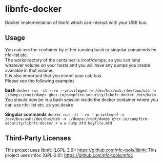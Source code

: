 # libnfc-docker
Docker implementation of libnfc which can interact with your USB bus.

## Usage
You can use the container by either running bash or singular comamnds ex nfc-list etc.  
The workdirectory of the container is /root/dumps, so you can bind whatever volume on your hosts and you will have any dumps you create available in that volume.  
It is also important that you mount your usb bus.  
Please see the following examples  

**bash**
`docker run -it --rm --privileged -v /dev/bus/usb:/dev/bus/usb -v ./dumps:/root/dumps ghcr.io/campfire-security/libnfc-docker /bin/bash`  
You should now be in a bash session inside the docker container where you can use nfc-list etc. as you desire

**Singular commands**
`docker run -it --rm --privileged -v /dev/bus/usb:/dev/bus/usb -v ./dumps:/root/dumps ghcr.io/campfire-security/libnfc-docker r a u dump.mfd keyfile.mfd`

## Third-Party Licenses

This project uses libnfc (LGPL-3.0): https://github.com/nfc-tools/libnfc
This project uses mfoc (GPL-2.0): https://github.com/nfc-tools/mfoc

